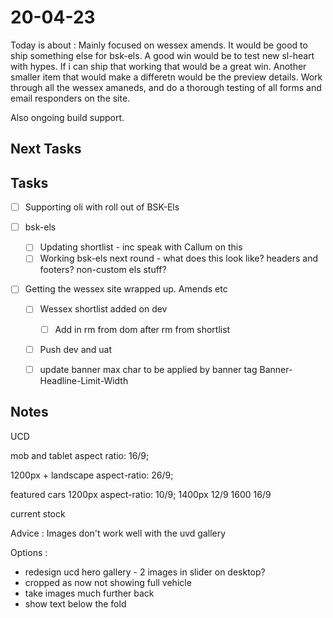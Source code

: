 # 20-04-23

Today is about : Mainly focused on wessex amends. It would be good to ship something else for bsk-els. A good win would be to test new sl-heart with hypes. If i can ship that working that would be a great win. Another smaller item that would make a differetn would be the preview details.
Work through all the wessex amaneds, and do a thorough testing of all forms and email responders on the site.

Also ongoing build support.

## Next Tasks


## Tasks
- [ ] Supporting oli with roll out of BSK-Els

- [ ] bsk-els
  - [ ] Updating shortlist - inc speak with Callum on this
  - [ ] Working bsk-els next round - what does this look like? headers and footers? non-custom els stuff?

- [ ] Getting the wessex site wrapped up. Amends etc
  - [ ] Wessex shortlist added on dev
    - [ ] Add in rm from dom after rm from shortlist
  - [ ] Push dev and uat
  - [ ] update banner max char to be applied by banner tag
        Banner-Headline-Limit-Width



## Notes
UCD

mob and tablet
aspect ratio: 16/9;

1200px + landscape
aspect-ratio: 26/9;

featured cars
1200px
aspect-ratio: 10/9;
1400px
12/9
1600
16/9

current stock


Advice :
Images don't work well with the uvd gallery

Options :
- redesign ucd hero gallery - 2 images in slider on desktop?
- cropped as now not showing full vehicle
- take images much further back
- show text below the fold
